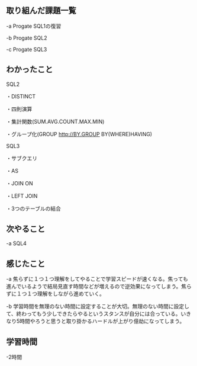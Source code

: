 ## 取り組んだ課題一覧  
-a Progate SQL1の復習

-b Progate SQL2

-c Progate SQL3
## わかったこと
SQL2

・DISTINCT

・四則演算

・集計関数(SUM.AVG.COUNT.MAX.MIN)

・グループ化(GROUP http://BY.GROUP BY(WHERE)HAVING)

SQL3

・サブクエリ

・AS

・JOIN ON

・LEFT JOIN

・3つのテーブルの結合

## 次やること
-a  SQL4

## 感じたこと
-a  焦らずに１つ１つ理解をしてやることで学習スピードが速くなる。焦っても進んでいるようで結局見直す時間などが増えるので逆効果になってしまう。焦らずに１つ１つ理解をしながら進めていく。

-b  学習時間を無理のない時間に設定することが大切。無理のない時間に設定して、終わってもう少しできたらやるというスタンスが自分には合っている。いきなり5時間やろうと思うと取り掛かるハードルが上がり億劫になってしまう。
## 学習時間
-2時間
